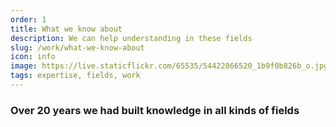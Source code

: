 ```yaml
---
order: 1
title: What we know about
description: We can help understanding in these fields
slug: /work/what-we-know-about
icon: info
image: https://live.staticflickr.com/65535/54422866520_1b9f0b826b_o.jpg
tags: expertise, fields, work
---
```


### Over 20 years we had built knowledge in all kinds of fields
